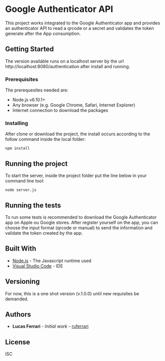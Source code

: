# Google Authenticator API

This project works integrated to the Google Authenticator app and provides an authenticator API to read a qrcode or a secret and validates the token generate after the App consumption. 

## Getting Started

The version available runs on a localhost server by the url http://localhost:8080/authentication after install and running.

### Prerequisites

The prerequesites needed are:
* Node.js v6.10.1+
* Any browser (e.g. Google Chrome, Safari, Internet Explorer)
* Internet connection to download the packages

### Installing

After clone or download the project, the install occurs according to the follow command inside the local folder:

```
npm install
```

## Running the project

To start the server, inside the project folder put the line below in your command line tool:

```
node server.js
```
## Running the tests

To run some tests is recommended to download the Google Authenticator app on Apple ou Google stores.
After register yourself on the app, you can choose the input format (qrcode or manual) to send the information and validate the token created by the app.

## Built With

* [Node.js](https://nodejs.org/en/) - The Javascript runtime used
* [Visual Studio Code](https://code.visualstudio.com/) - IDE

## Versioning

For now, this is a one shot version (v.1.0.0) until new requisites be demanded.

## Authors

* **Lucas Ferrari** - *Initial work* - [ruferrari](https://github.com/ruferrari)

## License

ISC

